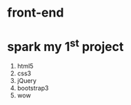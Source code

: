 # front-end
<h1>spark my 1<sup>st</sup> project</h1>
<ol>
  <li>html5</li>
  <li>css3</li>
  <li>jQuery</li>
  <li>bootstrap3</li>
  <li>wow</li>
</ol>
